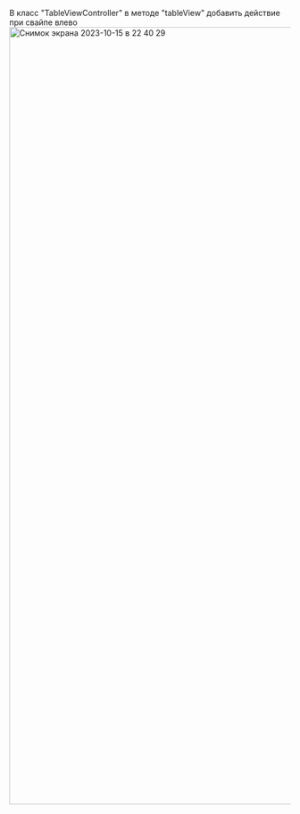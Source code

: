 В класс "TableViewController" в методе "tableView" добавить действие при свайпе влево
<img width="1392" alt="Снимок экрана 2023-10-15 в 22 40 29" src="https://github.com/remouvka/Swift/assets/147248950/204e7bea-9143-46b0-8acd-fd8dc4d96e7b">
